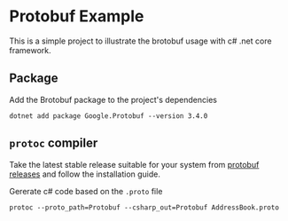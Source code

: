# Protobuf Example #

This is a simple project to illustrate the brotobuf usage with c# .net core framework.

## Package ##

Add the Brotobuf package to the project's dependencies

    dotnet add package Google.Protobuf --version 3.4.0

## `protoc` compiler ##

Take the latest stable release suitable for your system from [protobuf releases](https://github.com/google/protobuf/releases) and follow the installation guide.

Gererate c# code based on the `.proto` file

    protoc --proto_path=Protobuf --csharp_out=Protobuf AddressBook.proto
